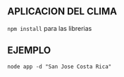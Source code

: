 ##  APLICACION DEL CLIMA  ##

```npm install``` para las librerias

## EJEMPLO
```
node app -d "San Jose Costa Rica"
```